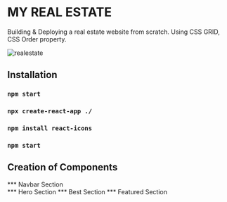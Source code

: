 # MY REAL ESTATE

Building & Deploying a real estate website from scratch.
Using CSS GRID, CSS Order property.


![realestate](https://user-images.githubusercontent.com/100563372/194030181-8772c0b6-28b1-4f00-b86d-f3161beb8b75.png)

## Installation

### `npm start`
### `npx create-react-app ./`
### `npm install react-icons`
### `npm start`

## Creation of Components

*** Navbar Section  
*** Hero Section
*** Best Section
*** Featured Section




